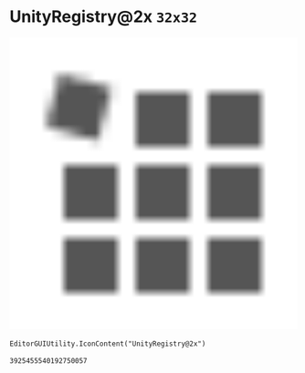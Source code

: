 # UnityRegistry@2x `32x32`
<img src="/img/UnityRegistry@2x.png" width=512 height=512>

``` CSharp
EditorGUIUtility.IconContent("UnityRegistry@2x")
```
```
3925455540192750057
```

